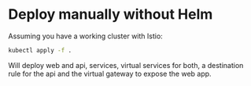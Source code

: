 # Deploy manually without Helm

Assuming you have a working cluster with Istio:

```bash
kubectl apply -f .
```

Will deploy web and api, services, virtual services for both, a destination rule for the api and the virtual gateway to expose the web app.